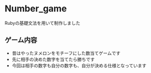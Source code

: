 # Number_game

Rubyの基礎文法を用いて制作しました

## ゲーム内容
* 昔はやったヌメロンをモチーフにした数当てゲームです
* 先に相手の決めた数字を当てたら勝ちです
* 今回は相手の数字も自分の数字も、自分が決める仕様となっています